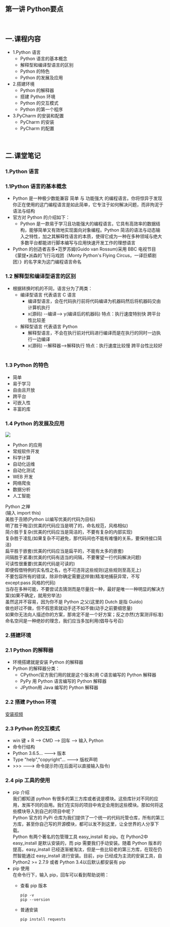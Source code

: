 ## 第一讲 Python要点     
<BR>
  
## 一.课程内容
  - 1.Python 语言
    - Python 语言的基本概念
    - 解释型和编译型语言的区别
    - Python 的特色
    - Python 的发展及应用
  - 2.搭建环境
    - Python 的解释器
    - 搭建 Python 环境
    - Python 的交互模式
    - Python 的第一个程序
  - 3.PyCharm 的安装和配置
    - PyCharm 的安装
    - PyCharm 的配置
<br>

## 二.课堂笔记
### 1.Python 语言
### 1.1Python 语言的基本概念
  - Python 是一种极少数能兼容 简单 与 功能强大 的编程语言。你将惊异于发现你正在使用的这门编程语言是如此简单，它专注于如何解决问题，而非拘泥于语法与结构
  - 官方对 Python 的介绍如下：
    - Python 是一款易于学习且功能强大的编程语言。它具有高效率的数据结构，能够简单又有效地实现面向对象编程。Python 简洁的语法与动态输入之特性，加之其解释性语言的本质，使得它成为一种在多种领域与绝大多数平台都能进行脚本编写与应用快速开发工作的理想语言
  - Python 的创造者吉多•范罗苏姆(Guido van Rossum)采用 BBC 电视节目《蒙提•派森的飞行马戏团（Monty Python's Flying Circus，一译巨蟒剧团）》的名字来为这门编程语言命名
### 1.2 解释型和编译型语言的区别
  - 根据转换时机的不同，语言分为了两类：
    - 编译型语言 代表语言 C 语言
      - 编译型语言，会在代码执行前将代码编译为机器码然后将机器码交由计算机执行
      - x(源码) --编译--> y(编译后的机器码) 特点：执行速度特别快 跨平台性比较差
    - 解释型语言 代表语言 Python
      - 解释型语言，不会在执行前对代码进行编译而是在执行的同时一边执行一边编译
      - x(源码) --解释器-->解释执行 特点：执行速度比较慢 跨平台性比较好
`
### 1.3 Python 的特色
  - 简单
  - 易于学习
  - 自由且开放
  - 跨平台
  - 可嵌入性
  - 丰富的库
### 1.4 Python 的发展及应用
 ![](https://img-blog.csdnimg.cn/20190708180719875.png?x-oss-process=image/watermark,type_ZmFuZ3poZW5naGVpdGk,shadow_10,text_aHR0cHM6Ly9ibG9nLmNzZG4ubmV0L3hpYW94aWppbmc=,size_16,color_FFFFFF,t_70) 
 - Python 的应用
  - 常规软件开发
  - 科学计算
  - 自动化运维
  - 自动化测试
  - WEB 开发
  - 网络爬虫
  - 数据分析
  - 人工智能

Python 之禅<br>
(输入 import this)<br>
美胜于丑陋(Python 以编写优美的代码为目标)<br>
明了胜于晦涩(优美的代码应当是明了的，命名规范，风格相似)<br>
简介胜于复杂(优美的代码应当是简洁的，不要有复杂的内部实现)<br>
复杂胜于凌乱(如果复杂不可避免，那代码间也不能有难懂的关系，要保持接口简洁)<br>
扁平胜于嵌套(优美的代码应当是扁平的，不能有太多的嵌套)<br>
间隔胜于紧凑(优美的代码有适当的间隔，不要奢望一行代码解决问题)<br>
可读性很重要(优美的代码是可读的)<br>
即便假借特例的实名性之名，也不可违背这些规则(这些规则至高无上)<br>
不要包容所有的错误，除非你确定需要这样做(精准地捕获异常，不写 except:pass 风格的代码)<br>
当存在多种可能，不要尝试去猜测而是尽量找一种，最好是唯一一种明显的解决方案(如果不确定，就用穷举法)<br>
虽然这并不容易，因为你不是 Python 之父(这里的 Dutch 是指 Guido)<br>
做也好过不做，但不假思索就动手还不如不做(动手之前要细思量)<br>
如果你无法向人描述你的方案，那肯定不是一个好方案；反之亦然(方案测评标准)<br>
命名空间是一种绝妙的理念，我们应当多加利用(倡导与号召)<br>

### 2.搭建环境
### 2.1 Python 的解释器
  - 环境搭建就是安装 Python 的解释器
  - Python 的解释器分类：
    - CPython(官方我们用的就是这个版本)用 C语言编写的 Python 解释器
    - PyPy 用 Python 语言编写的 Python 解释器
    - JPython用 Java 编写的 Python 解释器
### 2.2 搭建 Python 环境
[安装视频](https://jingyan.baidu.com/article/cb5d6105a32b5f005c2fe0ea.html)

### 2.3 Python 的交互模式
  - win 键 + R --> CMD --> 回车 --> 输入 Python
  - 命令行结构
  - Python 3.6.5... ---> 版本
  - Type "help","copyright"... ---> 版权声明
  - \>>> ---> 命令提示符(在后面可以直接输入指令)
### 2.4 pip 工具的使用
  - pip 介绍<br>
  我们都知道 python 有很多的第三方库或者说是模块。这些库针对不同的应用，发挥不同的自用。我们在实际的项目中肯定会用到这些模块。那如何将这些模块导入到自己的项目中呢？<br>
  Python 官方的 PyPi 仓库为我们提供了一个统一的代码托管仓库，所有的第三方库，甚至你自己写的开源模块，都可以发不到这里，让全世界的人分享下载。<br>
  Python 有两个著名的包管理工具 easy_install 和 pip。在 Python2中 easy_install 是默认安装的，而 pip 需要我们手动安装。随着 Python 版本的提高，easy_install 已经逐渐被淘汰，但是一些比较老的第三方库，在现在仍然智能通过 easy_install 进行安装。目前，pip 已经成为主流的安装工具，自 Python2 >= 2.7.9 或者 Python 3.4以后默认都安装有 pip
  - pip 使用<br>
  在命令行下，输入 pip，回车可以看到帮助说明：
    - 查看 pip 版本<br>
      ```
      pip -v
      pip --version
      ```
      
    - 普通安装<br>
      ```
      pip install requests
      ```








  

